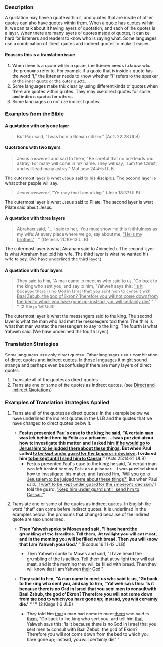 

### Description

A quotation may have a quote within it, and quotes that are inside of other quotes can also have quotes within them. When a quote has quotes within it, we can talk about it having layers of quotation, and each of the quotes is a layer.  When there are many layers of quotes inside of quotes, it can be hard for listeners and readers to know who is saying what. Some languages use a combination of direct quotes and indirect quotes to make it easier. 

#### Reasons this is a translation issue

1. When there  is a quote within a quote, the listener needs to know who the pronouns refer to. For example if a quote that is inside a quote has the word "I," the listener needs to know whether "I" refers to the speaker of the inner quote or the outer quote.
1. Some languages make this clear by using different kinds of quotes when there are quotes within quotes. They may use direct quotes for some and indirect quotes for others.
1. Some languages do not use indirect quotes.

### Examples from the Bible

#### A quotation with only one layer

> But Paul said, "I was born a Roman citizen." (Acts 22:28 ULB)

#### Quotations with two layers

>Jesus answered and said to them, "Be careful that no one leads you astray. For many will come in my name. They will say, 'I am the Christ,' and will lead many astray."  Matthew 24:4-5 ULB

The outermost layer is what Jesus said to his disciples.  The second layer is what other people will say.
>Jesus answered, "You say that I am a king." (John 18:37 ULB)

The outermost layer is what Jesus said to Pilate. The second layer is what Pilate said about Jesus. 

#### A quotation with three layers

> Abraham said, "... I said to her, 'You must show me this faithfulness as my wife: At every place where we go, say about me, <u>"He is my brother."</u> ' "   (Genesis 20:10-13 ULB)

The outermost layer is what Abraham said to Abimelech. The second layer is what Abraham had told his wife. The third layer is what he wanted his wife to say. (We have underlined the third layer.)

#### A quotation with four layers

>They said to him, "A man came to meet us who said to us, 'Go back to the king who sent you, and say to him, "Yahweh says this: <u>'Is it because there is no God in Israel that you sent men to consult with Baal Zebub, the god of Ekron? Therefore you will not come down from the bed to which you have gone up; instead, you will certainly die.'</u> " ' "  (2 Kings 1:6 ULB)

The outermost layer is what the messengers said to the king. The second layer is what the man who had met the messengers told them. The third is what that man wanted the messengers to say to the king. The fourth is what Yahweh said. (We have underlined the fourth layer.)

### Translation Strategies

Some languages use only direct quotes. Other languages use a combination of direct quotes and indirect quotes. In those languages it might sound strange and perhaps even be confusing if there are many layers of direct quotes. 

1. Translate all of the quotes as direct quotes. 
1. Translate one or some of the quotes as indirect quotes. (see [Direct and Indirect Quotations](../figs-quotations/01.md))

### Examples of Translation Strategies Applied

1. Translate all of the quotes as direct quotes. In the example below we have underlined the indirect quotes in the ULB and the quotes that we have changed to direct quotes below it.

    * **Festus presented Paul's case to the king; he said, "A certain man was left behind here by Felix as a prisoner. ...I was puzzled about how to investigate this matter, and I asked him <u>if he would go to Jerusalem to be judged there about these things</u>. But when Paul called <u>to be kept under guard for the Emperor's decision</u>, I ordered him <u>to be kept until I send him to Caesar</u>."** (Acts 25:14-21 ULB)
        * Festus presented Paul's case to the king; he said, "A certain man was left behind here by Felix as a prisoner. ...I was puzzled about how to investigate this matter, and I asked him, <u>'Will you  go to Jerusalem to be judged there about these things?'</u> But when Paul said, <u>'I want to be kept under guard for the Emperor's decision,'</u> I told the guard, <u>'Keep him under guard until I send him to Caesar.'</u>"  

2. Translate one or some of the quotes as indirect quotes. In English the word "that" can come before indirect quotes. It is underlined in the examples below. The pronouns that changed because of the indirect quote are also underlined.

    * **Then Yahweh spoke to Moses and said, "I have heard the grumbling of the Israelites. Tell them, 'At twilight you will eat meat, and in the morning you will be filled with bread. Then you will know that I am Yahweh your God.' "**  (Exodus 16:11-12 ULB)
        * Then Yahweh spoke to Moses and said, "I have heard the grumbling of the Israelites. Tell them <u>that</u> at twilight <u>they</u> will eat meat, and in the morning <u>they</u> will be filled with bread. Then <u>they</u> will know that I am Yahweh <u>their</u> God."

    * **They said to him, "A man came to meet us who said to us, 'Go back to the king who sent you, and say to him, "Yahweh says this: 'Is it because there is no God in Israel that you sent men to consult with Baal Zebub, the god of Ekron? Therefore you will not come down from the bed to which you have gone up; instead, you will certainly die.' " ' "**  (2 Kings 1:6 ULB) 
        * They told him <u>that</u> a man had come to meet <u>them</u> who said to <u>them</u>, "Go back to the king who sent you, and tell him <u>that</u> Yahweh says this:  'Is it because there is no God in Israel that you sent men to consult with Baal Zebub, the god of Ekron? Therefore you will not come down from the bed to which you have gone up; instead, you will certainly die.' "

